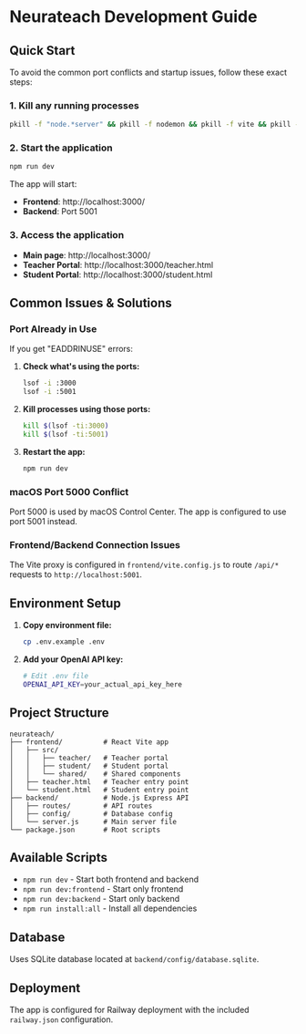 # Neurateach Development Guide

## Quick Start

To avoid the common port conflicts and startup issues, follow these exact steps:

### 1. Kill any running processes
```bash
pkill -f "node.*server" && pkill -f nodemon && pkill -f vite && pkill -f concurrently
```

### 2. Start the application
```bash
npm run dev
```

The app will start:
- **Frontend**: http://localhost:3000/
- **Backend**: Port 5001

### 3. Access the application
- **Main page**: http://localhost:3000/
- **Teacher Portal**: http://localhost:3000/teacher.html
- **Student Portal**: http://localhost:3000/student.html

## Common Issues & Solutions

### Port Already in Use
If you get "EADDRINUSE" errors:

1. **Check what's using the ports:**
   ```bash
   lsof -i :3000
   lsof -i :5001
   ```

2. **Kill processes using those ports:**
   ```bash
   kill $(lsof -ti:3000)
   kill $(lsof -ti:5001)
   ```

3. **Restart the app:**
   ```bash
   npm run dev
   ```

### macOS Port 5000 Conflict
Port 5000 is used by macOS Control Center. The app is configured to use port 5001 instead.

### Frontend/Backend Connection Issues
The Vite proxy is configured in `frontend/vite.config.js` to route `/api/*` requests to `http://localhost:5001`.

## Environment Setup

1. **Copy environment file:**
   ```bash
   cp .env.example .env
   ```

2. **Add your OpenAI API key:**
   ```bash
   # Edit .env file
   OPENAI_API_KEY=your_actual_api_key_here
   ```

## Project Structure
```
neurateach/
├── frontend/          # React Vite app
│   ├── src/
│   │   ├── teacher/   # Teacher portal
│   │   ├── student/   # Student portal
│   │   └── shared/    # Shared components
│   ├── teacher.html   # Teacher entry point
│   └── student.html   # Student entry point
├── backend/           # Node.js Express API
│   ├── routes/        # API routes
│   ├── config/        # Database config
│   └── server.js      # Main server file
└── package.json       # Root scripts
```

## Available Scripts

- `npm run dev` - Start both frontend and backend
- `npm run dev:frontend` - Start only frontend
- `npm run dev:backend` - Start only backend
- `npm run install:all` - Install all dependencies

## Database
Uses SQLite database located at `backend/config/database.sqlite`.

## Deployment
The app is configured for Railway deployment with the included `railway.json` configuration.